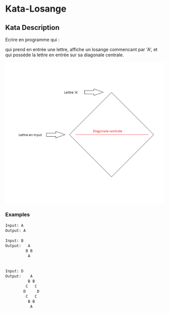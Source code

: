 # Kata-Losange

## Kata Description
Ecrire en programme qui : 

qui prend en entrée une lettre, affiche un losange commencant par 'A', et qui possède la lettre en entrée sur sa diagonale centrale. 

![Alt text](/kata.png?raw=true "Optional Title")

### Examples
```
Input: A
Output: A

Input: B
Output:   A
         B B
          A


Input: D
Output:    A
          B B
         C   C
	    D     D
         C   C
          B B
           A
```
